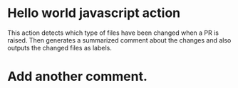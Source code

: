 # Hello world javascript action

This action detects which type of files have been changed when a PR is raised. Then generates a summarized comment about the changes and also outputs the changed files as labels. 

# Add another comment. 
